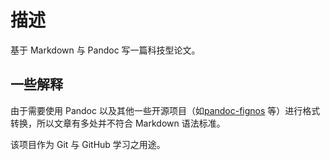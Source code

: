 # 描述

基于 Markdown 与 Pandoc 写一篇科技型论文。

## 一些解释
由于需要使用 Pandoc 以及其他一些开源项目（如[pandoc-fignos](https://github.com/tomduck/pandoc-fignos) 等）进行格式转换，所以文章有多处并不符合 Markdown 语法标准。

该项目作为 Git 与 GitHub 学习之用途。
